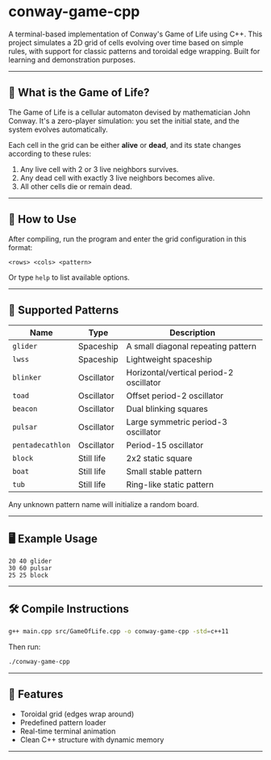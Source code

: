 # conway-game-cpp

A terminal-based implementation of Conway's Game of Life using C++. This project simulates a 2D grid of cells evolving over time based on simple rules, with support for classic patterns and toroidal edge wrapping. Built for learning and demonstration purposes.

---

## 🧠 What is the Game of Life?

The Game of Life is a cellular automaton devised by mathematician John Conway. It's a zero-player simulation: you set the initial state, and the system evolves automatically.

Each cell in the grid can be either **alive** or **dead**, and its state changes according to these rules:

1. Any live cell with 2 or 3 live neighbors survives.
2. Any dead cell with exactly 3 live neighbors becomes alive.
3. All other cells die or remain dead.

---

## 🚀 How to Use

After compiling, run the program and enter the grid configuration in this format:

```
<rows> <cols> <pattern>
```

Or type `help` to list available options.

---

## 🧩 Supported Patterns

| Name             | Type         | Description                                |
|------------------|--------------|--------------------------------------------|
| `glider`         | Spaceship    | A small diagonal repeating pattern         |
| `lwss`           | Spaceship    | Lightweight spaceship                      |
| `blinker`        | Oscillator   | Horizontal/vertical period-2 oscillator    |
| `toad`           | Oscillator   | Offset period-2 oscillator                 |
| `beacon`         | Oscillator   | Dual blinking squares                      |
| `pulsar`         | Oscillator   | Large symmetric period-3 oscillator        |
| `pentadecathlon` | Oscillator   | Period-15 oscillator                       |
| `block`          | Still life   | 2x2 static square                          |
| `boat`           | Still life   | Small stable pattern                       |
| `tub`            | Still life   | Ring-like static pattern                   |

Any unknown pattern name will initialize a random board.

---

## 🖥️ Example Usage

```
20 40 glider
30 60 pulsar
25 25 block
```

---

## 🛠️ Compile Instructions

```bash
g++ main.cpp src/GameOfLife.cpp -o conway-game-cpp -std=c++11
```

Then run:

```bash
./conway-game-cpp
```

---

## 🧪 Features

- Toroidal grid (edges wrap around)
- Predefined pattern loader
- Real-time terminal animation
- Clean C++ structure with dynamic memory

---
